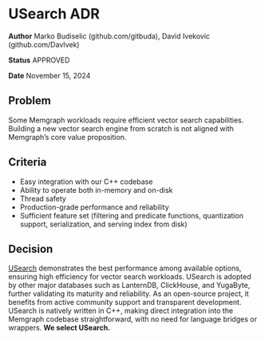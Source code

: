 # USearch ADR

**Author**
Marko Budiselic (github.com/gitbuda), David Ivekovic (github.com/DavIvek)

**Status**
APPROVED

**Date**
November 15, 2024


## Problem

Some Memgraph workloads require efficient vector search capabilities.
Building a new vector search engine from scratch is not aligned with Memgraph’s core value proposition.


## Criteria

- Easy integration with our C++ codebase
- Ability to operate both in-memory and on-disk
- Thread safety
- Production-grade performance and reliability
- Sufficient feature set (filtering and predicate functions, quantization support, serialization, and serving index from disk)


## Decision

[USearch](https://github.com/unum-cloud/usearch) demonstrates the best performance among available options, ensuring high efficiency for vector search workloads.
USearch is adopted by other major databases such as LanternDB, ClickHouse, and YugaByte, further validating its maturity and reliability.
As an open-source project, it benefits from active community support and transparent development.
USearch is natively written in C++, making direct integration into the Memgraph codebase straightforward, with no need for language bridges or wrappers. **We select USearch.**
